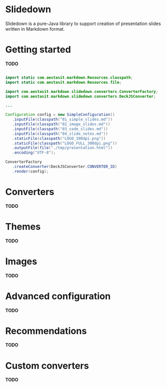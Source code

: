 Slidedown
=====================

Slidedown is a pure-Java library to support creation of presentation slides written in Markdown format.

Getting started
======================

**TODO**

```java

import static com.aestasit.markdown.Resources.classpath;
import static com.aestasit.markdown.Resources.file;

import com.aestasit.markdown.slidedown.converters.ConverterFactory;
import com.aestasit.markdown.slidedown.converters.DeckJSConverter;

...

Configuration config = new SimpleConfiguration()
   .inputFile(classpath("01_simple_slides.md"))
   .inputFile(classpath("02_image_slides.md"))
   .inputFile(classpath("03_code_slides.md"))
   .inputFile(classpath("04_slide_notes.md"))
   .staticFile(classpath("LOGO_300dpi.png"))
   .staticFile(classpath("LOGO_FULL_300dpi.png"))
   .outputFile(file("./tmp/presentation.html"))
   .encoding("UTF-8");

ConverterFactory
   .createConverter(DeckJSConverter.CONVERTER_ID)
   .render(config);

```


Converters
======================

**TODO**


Themes
======================

**TODO**


Images
======================

**TODO**


Advanced configuration
======================

**TODO**


Recommendations
======================

**TODO**


Custom converters
======================

**TODO**
